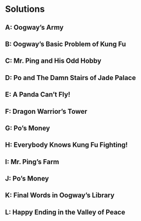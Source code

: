 # Solutions

## A: Oogway’s Army

## B: Oogway’s Basic Problem of Kung Fu

## C: Mr. Ping and His Odd Hobby

## D: Po and The Damn Stairs of Jade Palace

## E: A Panda Can’t Fly!

## F: Dragon Warrior’s Tower

## G: Po’s Money

## H: Everybody Knows Kung Fu Fighting!

## I: Mr. Ping’s Farm

## J: Po’s Money

## K: Final Words in Oogway’s Library

## L: Happy Ending in the Valley of Peace
